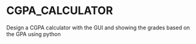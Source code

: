 # CGPA_CALCULATOR
Design a CGPA calculator with the GUI and showing the grades based on the GPA using python 
